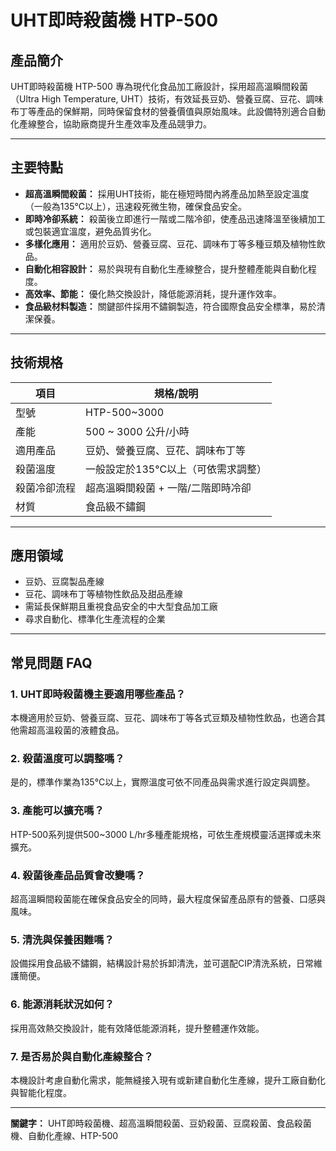 # UHT即時殺菌機 HTP-500

## 產品簡介
UHT即時殺菌機 HTP-500 專為現代化食品加工廠設計，採用超高溫瞬間殺菌（Ultra High Temperature, UHT）技術，有效延長豆奶、營養豆腐、豆花、調味布丁等產品的保鮮期，同時保留食材的營養價值與原始風味。此設備特別適合自動化產線整合，協助廠商提升生產效率及產品競爭力。

---

## 主要特點

- **超高溫瞬間殺菌：** 採用UHT技術，能在極短時間內將產品加熱至設定溫度（一般為135°C以上），迅速殺死微生物，確保食品安全。
- **即時冷卻系統：** 殺菌後立即進行一階或二階冷卻，使產品迅速降溫至後續加工或包裝適宜溫度，避免品質劣化。
- **多樣化應用：** 適用於豆奶、營養豆腐、豆花、調味布丁等多種豆類及植物性飲品。
- **自動化相容設計：** 易於與現有自動化生產線整合，提升整體產能與自動化程度。
- **高效率、節能：** 優化熱交換設計，降低能源消耗，提升運作效率。
- **食品級材料製造：** 關鍵部件採用不鏽鋼製造，符合國際食品安全標準，易於清潔保養。

---

## 技術規格

| 項目         | 規格/說明                     |
|--------------|-----------------------------|
| 型號         | HTP-500~3000                |
| 產能         | 500 ~ 3000 公升/小時         |
| 適用產品     | 豆奶、營養豆腐、豆花、調味布丁等 |
| 殺菌溫度     | 一般設定於135°C以上（可依需求調整）|
| 殺菌冷卻流程 | 超高溫瞬間殺菌 + 一階/二階即時冷卻 |
| 材質         | 食品級不鏽鋼                |

---

## 應用領域

- 豆奶、豆腐製品產線
- 豆花、調味布丁等植物性飲品及甜品產線
- 需延長保鮮期且重視食品安全的中大型食品加工廠
- 尋求自動化、標準化生產流程的企業

---

## 常見問題 FAQ

### 1. UHT即時殺菌機主要適用哪些產品？
本機適用於豆奶、營養豆腐、豆花、調味布丁等各式豆類及植物性飲品，也適合其他需超高溫殺菌的液體食品。

### 2. 殺菌溫度可以調整嗎？
是的，標準作業為135°C以上，實際溫度可依不同產品與需求進行設定與調整。

### 3. 產能可以擴充嗎？
HTP-500系列提供500~3000 L/hr多種產能規格，可依生產規模靈活選擇或未來擴充。

### 4. 殺菌後產品品質會改變嗎？
超高溫瞬間殺菌能在確保食品安全的同時，最大程度保留產品原有的營養、口感與風味。

### 5. 清洗與保養困難嗎？
設備採用食品級不鏽鋼，結構設計易於拆卸清洗，並可選配CIP清洗系統，日常維護簡便。

### 6. 能源消耗狀況如何？
採用高效熱交換設計，能有效降低能源消耗，提升整體運作效能。

### 7. 是否易於與自動化產線整合？
本機設計考慮自動化需求，能無縫接入現有或新建自動化生產線，提升工廠自動化與智能化程度。

---

**關鍵字：** UHT即時殺菌機、超高溫瞬間殺菌、豆奶殺菌、豆腐殺菌、食品殺菌機、自動化產線、HTP-500
